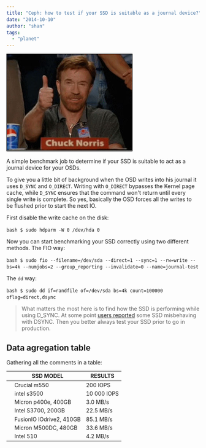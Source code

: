 ```yaml
---
title: "Ceph: how to test if your SSD is suitable as a journal device?"
date: "2014-10-10"
author: "shan"
tags: 
  - "planet"
---
```


![](images/ceph-ssd-approved.jpg "Ceph: how to test if your SSD is suitable as a journal device?")

A simple benchmark job to determine if your SSD is suitable to act as a journal device for your OSDs.

To give you a little bit of background when the OSD writes into his journal it uses `D_SYNC` and `O_DIRECT`. Writing with `O_DIRECT` bypasses the Kernel page cache, while `D_SYNC` ensures that the command won't return until every single write is complete. So yes, basically the OSD forces all the writes to be flushed prior to start the next IO.

First disable the write cache on the disk:

`bash $ sudo hdparm -W 0 /dev/hda 0`

Now you can start benchmarking your SSD correctly using two different methods. The FIO way:

`bash $ sudo fio --filename=/dev/sda --direct=1 --sync=1 --rw=write --bs=4k --numjobs=2 --group_reporting --invalidate=0 --name=journal-test`

The `dd` way:

`bash $ sudo dd if=randfile of=/dev/sda bs=4k count=100000 oflag=direct,dsync`

  

> What matters the most here is to find how the SSD is performing while using D\_SYNC. At some point [users reported](http://lists.ceph.com/pipermail/ceph-users-ceph.com/2013-November/025515.html) some SSD misbehaving with DSYNC. Then you better always test your SSD prior to go in production.

  

  

## Data agregation table

Gathering all the comments in a table:

  

|  | SSD MODEL | RESULTS |
| --- | --- | --- |
|  | Crucial m550 | 200 IOPS |
|  | intel s3500 | 10 000 IOPS |
|  | Micron p400e, 400GB | 3.0 MB/s |
|  | Intel S3700, 200GB | 22.5 MB/s |
|  | FusionIO IOdrive2, 410GB | 85.1 MB/s |
|  | Micron M500DC, 480GB | 33.6 MB/s |
|  | Intel 510 | 4.2 MB/s |
